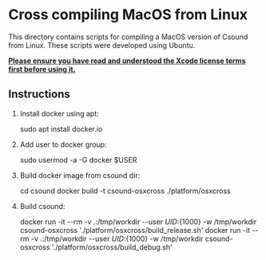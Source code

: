 Cross compiling MacOS from Linux
================================

This directory contains scripts for compiling a MacOS version 
of Csound from Linux.  These scripts were developed using Ubuntu.

**[Please ensure you have read and understood the Xcode license
terms first before using it.](https://www.apple.com/legal/sla/docs/xcode.pdf)**

## Instructions

1. Install docker using apt:

    sudo apt install docker.io

2. Add user to docker group:

    sudo usermod -a -G docker $USER

3. Build docker image from csound dir:

    cd csound
    docker build -t csound-osxcross ./platform/osxcross

4. Build csound:

    docker run -it --rm -v .:/tmp/workdir --user ${UID}:${1000} -w /tmp/workdir csound-osxcross './platform/osxcross/build_release.sh'
    docker run -it --rm -v .:/tmp/workdir --user ${UID}:${1000} -w /tmp/workdir csound-osxcross './platform/osxcross/build_debug.sh'
